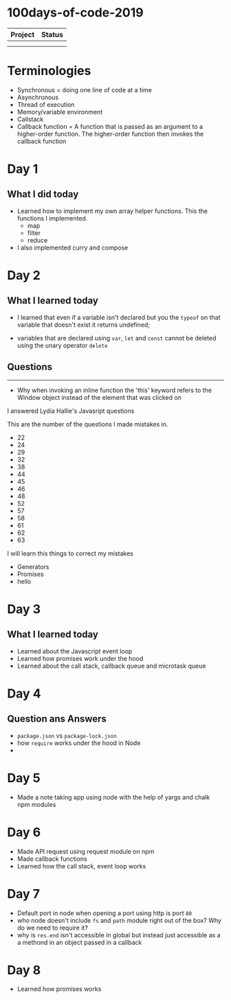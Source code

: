 # 100days-of-code-2019

| Project | Status |
| ------- | ------ |
|         |        |
|         |        |

# Terminologies

- Synchronous = doing one line of code at a time
- Asynchronous
- Thread of execution
- Memory/variable environment
- Callstack
- Callback function = A function that is passed as an argument to a higher-order function. The higher-order function then invokes the callback function

# Day 1

## What I did today

- Learned how to implement my own array helper functions. This the functions I implemented.
  - map
  - filter
  - reduce
- I also implemented curry and compose

# Day 2

## What I learned today

- I learned that even if a variable isn't declared but you the `typeof` on that variable that doesn't exist it returns undefined;

- variables that are declared using `var`, `let` and `const` cannot be deleted using the unary operator `delete`

## Questions

---

- Why when invoking an inline function the 'this' keyword refers to the Window object instead of the element that was clicked on

I answered Lydia Hallie's Javasript questions

This are the number of the questions I made mistakes in.

- 22
- 24
- 29
- 32
- 38
- 44
- 45
- 46
- 48
- 52
- 57
- 58
- 61
- 62
- 63

I will learn this things to correct my mistakes

- Generators
- Promises
- hello

# Day 3

## What I learned today

- Learned about the Javascript event loop
- Learned how promises work under the hood
- Learned about the call stack, callback queue and microtask queue

# Day 4

## Question ans Answers

- `package.json` vs `package-lock.json`
- how `require` works under the hood in Node
-

# Day 5

- Made a note taking app using node with the help of yargs and chalk npm modules

# Day 6

- Made API request using request module on npm
- Made callback functions
- Learned how the call stack, event loop works

# Day 7

- Default port in node when opening a port using http is port `80`
- who node doesn't include `fs` and `path` module right out of the box? Why do we need to require it?
- why is `res.end` isn't accessible in global but instead just accessible as a a methond in an object passed in a callback

# Day 8

- Learned how promises works
